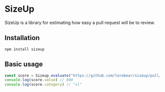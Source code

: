 # SizeUp

SizeUp is a library for estimating how easy a pull request will be to review.

## Installation

```
npm install sizeup
```

## Basic usage

```ts
const score = Sizeup.evaluate("https://github.com/lerebear/sizeup/pull/1", octokit)
console.log(score.value) // 800
console.log(score.category) // "xl"
```
